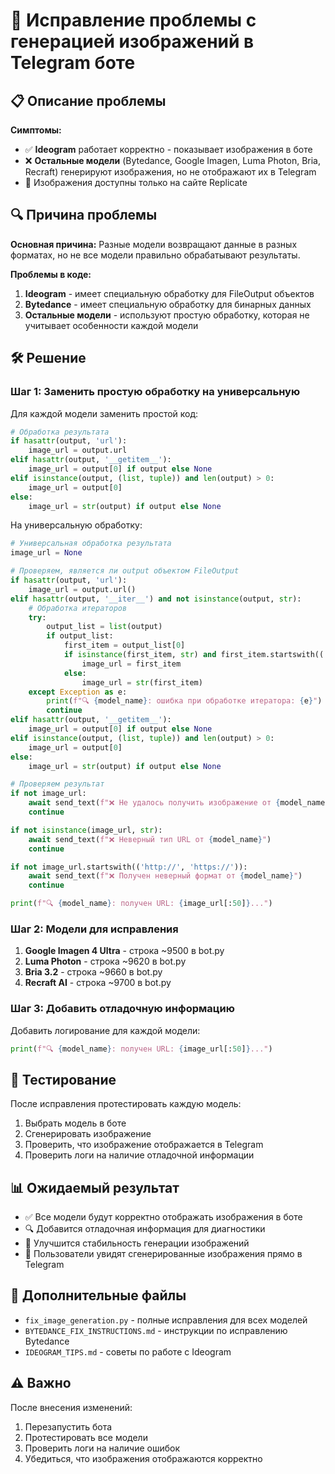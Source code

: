 # 🔧 Исправление проблемы с генерацией изображений в Telegram боте

## 📋 Описание проблемы

**Симптомы:**
- ✅ **Ideogram** работает корректно - показывает изображения в боте
- ❌ **Остальные модели** (Bytedance, Google Imagen, Luma Photon, Bria, Recraft) генерируют изображения, но не отображают их в Telegram
- 🔗 Изображения доступны только на сайте Replicate

## 🔍 Причина проблемы

**Основная причина:** Разные модели возвращают данные в разных форматах, но не все модели правильно обрабатывают результаты.

**Проблемы в коде:**
1. **Ideogram** - имеет специальную обработку для FileOutput объектов
2. **Bytedance** - имеет специальную обработку для бинарных данных
3. **Остальные модели** - используют простую обработку, которая не учитывает особенности каждой модели

## 🛠️ Решение

### Шаг 1: Заменить простую обработку на универсальную

Для каждой модели заменить простой код:
```python
# Обработка результата
if hasattr(output, 'url'):
    image_url = output.url
elif hasattr(output, '__getitem__'):
    image_url = output[0] if output else None
elif isinstance(output, (list, tuple)) and len(output) > 0:
    image_url = output[0]
else:
    image_url = str(output) if output else None
```

На универсальную обработку:
```python
# Универсальная обработка результата
image_url = None

# Проверяем, является ли output объектом FileOutput
if hasattr(output, 'url'):
    image_url = output.url()
elif hasattr(output, '__iter__') and not isinstance(output, str):
    # Обработка итераторов
    try:
        output_list = list(output)
        if output_list:
            first_item = output_list[0]
            if isinstance(first_item, str) and first_item.startswith(('http://', 'https://')):
                image_url = first_item
            else:
                image_url = str(first_item)
    except Exception as e:
        print(f"🔍 {model_name}: ошибка при обработке итератора: {e}")
        continue
elif hasattr(output, '__getitem__'):
    image_url = output[0] if output else None
elif isinstance(output, (list, tuple)) and len(output) > 0:
    image_url = output[0]
else:
    image_url = str(output) if output else None

# Проверяем результат
if not image_url:
    await send_text(f"❌ Не удалось получить изображение от {model_name}")
    continue

if not isinstance(image_url, str):
    await send_text(f"❌ Неверный тип URL от {model_name}")
    continue

if not image_url.startswith(('http://', 'https://')):
    await send_text(f"❌ Получен неверный формат от {model_name}")
    continue

print(f"🔍 {model_name}: получен URL: {image_url[:50]}...")
```

### Шаг 2: Модели для исправления

1. **Google Imagen 4 Ultra** - строка ~9500 в bot.py
2. **Luma Photon** - строка ~9620 в bot.py  
3. **Bria 3.2** - строка ~9660 в bot.py
4. **Recraft AI** - строка ~9700 в bot.py

### Шаг 3: Добавить отладочную информацию

Добавить логирование для каждой модели:
```python
print(f"🔍 {model_name}: получен URL: {image_url[:50]}...")
```

## 🧪 Тестирование

После исправления протестировать каждую модель:
1. Выбрать модель в боте
2. Сгенерировать изображение
3. Проверить, что изображение отображается в Telegram
4. Проверить логи на наличие отладочной информации

## 📊 Ожидаемый результат

- ✅ Все модели будут корректно отображать изображения в боте
- 🔍 Добавится отладочная информация для диагностики
- 🚀 Улучшится стабильность генерации изображений
- 📱 Пользователи увидят сгенерированные изображения прямо в Telegram

## 🔗 Дополнительные файлы

- `fix_image_generation.py` - полные исправления для всех моделей
- `BYTEDANCE_FIX_INSTRUCTIONS.md` - инструкции по исправлению Bytedance
- `IDEOGRAM_TIPS.md` - советы по работе с Ideogram

## ⚠️ Важно

После внесения изменений:
1. Перезапустить бота
2. Протестировать все модели
3. Проверить логи на наличие ошибок
4. Убедиться, что изображения отображаются корректно
